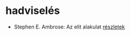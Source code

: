 # hadviselés

- Stephen E. Ambrose: Az elit alakulat [részletek](_details/%7Bopf.creator%7D.md#id_316)